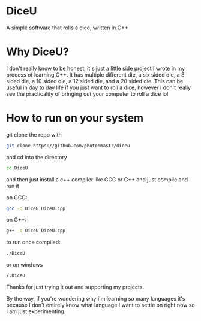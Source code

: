 # DiceU
A simple software that rolls a dice, written in C++

<h1>Why DiceU?</h1>
<p>I don't really know to be honest, it's just a little side project I wrote in my process of learning C++. It has multiple different die,
a six sided die, a 8 sided die, a 10 sided die, a 12 sided die, and a 20 sided die. This can be useful in day to day life if you just want to roll a dice, however I don't really see the practicality of bringing out your computer to roll a dice lol</p>

<h1>How to run on your system</h1>
git clone the repo with

```sh
git clone https://github.com/photonmastr/diceu
```
and cd into the directory

```sh 
cd DiceU
```

and then just install a c++ compiler like GCC or G++ and just compile and run it

on GCC:

```sh
gcc -o DiceU DiceU.cpp
```

on G++:

```sh
g++ -o DiceU DiceU.cpp
```

to run once compiled:

```sh
./DiceU
```

or on windows

```sh
/.DiceU
```

Thanks for just trying it out and supporting my projects.

 






By the way, if you're wondering why i'm learning so many languages it's because I don't entirely know what language I want to settle on right now so I am just experimenting.
